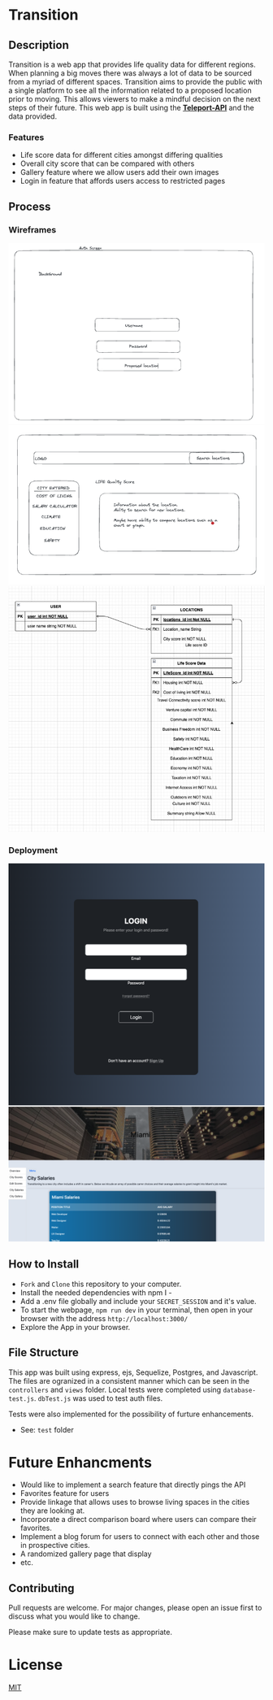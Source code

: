 # Transition

## Description 
Transition is a web app that provides life quality data for different regions. When planning a big moves there was always a lot of data to be sourced from a myriad of different spaces. Transition aims to provide the public with a single platform to see all the information related to a proposed location prior to moving. This allows viewers to make a mindful decision on the next steps of their future.
This web app is built using the <strong>[Teleport-API](https://developers.teleport.org/api/)</strong> and the data provided.

### Features 
* Life score data for different cities amongst differing qualities
* Overall city score that can be compared with others
* Gallery feature where we allow users add their own images
* Login in feature that affords users access to restricted pages

## Process

### Wireframes 
![Initial Login](images/Auth-screen.png)
![Initial Location Layout](images/Location-Page.png)
![Initial ERD-Models](images//ERD-models.png)

### Deployment
![Deployed Login](images/login-page.png)
![Deployed Location Page](images/Deployed-location-page.png)

## How to Install
* `Fork` and `Clone` this repository to your computer.
* Install the needed dependencies with npm I -
* Add a .env file globally and include your `SECRET_SESSION` and it's value.
* To start the webpage, `npm run dev` in your terminal, then open in your browser with the address `http://localhost:3000/`
* Explore the App in your browser. 

## File Structure 
This app was built using express, ejs, Sequelize, Postgres, and Javascript.
The files are ogranized in a consistent manner which can be seen in the `controllers` and `views` folder.
Local tests were completed using `database-test.js`. 
`dbTest.js` was used to test auth files.

Tests were also implemented for the possibility of furture enhancements.
* See: `test` folder


# Future Enhancments
* Would like to implement a search feature that directly pings the API
* Favorites feature for users
* Provide linkage that allows uses to browse living spaces in the cities they are looking at.
* Incorporate a direct comparison board where users can compare their favorites. 
* Implement a blog forum for users to connect with each other and those in prospective cities.
* A randomized gallery page that display
* etc.

## Contributing
Pull requests are welcome. For major changes, please open an issue first
to discuss what you would like to change.

Please make sure to update tests as appropriate.

# License 
[MIT](https://choosealicense.com/licenses/mit/)

